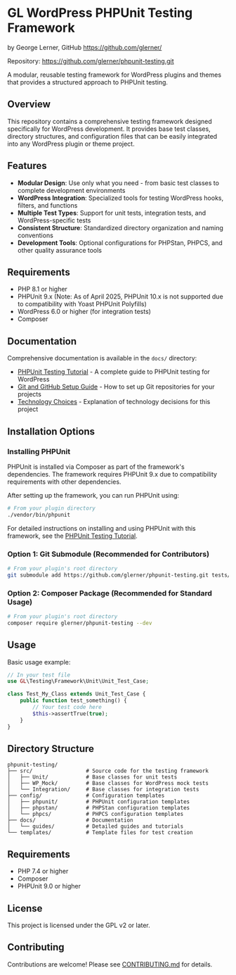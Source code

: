 # GL WordPress PHPUnit Testing Framework
by George Lerner, GitHub https://github.com/glerner/

Repository: https://github.com/glerner/phpunit-testing.git

A modular, reusable testing framework for WordPress plugins and themes that provides a structured approach to PHPUnit testing.

## Overview

This repository contains a comprehensive testing framework designed specifically for WordPress development. It provides base test classes, directory structures, and configuration files that can be easily integrated into any WordPress plugin or theme project.

## Features

- **Modular Design**: Use only what you need - from basic test classes to complete development environments
- **WordPress Integration**: Specialized tools for testing WordPress hooks, filters, and functions
- **Multiple Test Types**: Support for unit tests, integration tests, and WordPress-specific tests
- **Consistent Structure**: Standardized directory organization and naming conventions
- **Development Tools**: Optional configurations for PHPStan, PHPCS, and other quality assurance tools

## Requirements

- PHP 8.1 or higher
- PHPUnit 9.x (Note: As of April 2025, PHPUnit 10.x is not supported due to compatibility with Yoast PHPUnit Polyfills)
- WordPress 6.0 or higher (for integration tests)
- Composer

## Documentation

Comprehensive documentation is available in the `docs/` directory:

- [PHPUnit Testing Tutorial](docs/guides/phpunit-testing-tutorial.md) - A complete guide to PHPUnit testing for WordPress
- [Git and GitHub Setup Guide](docs/git-github-setup-guide.md) - How to set up Git repositories for your projects
- [Technology Choices](docs/technology-choices.md) - Explanation of technology decisions for this project

## Installation Options

### Installing PHPUnit

PHPUnit is installed via Composer as part of the framework's dependencies. The framework requires PHPUnit 9.x due to compatibility requirements with other dependencies.

After setting up the framework, you can run PHPUnit using:

```bash
# From your plugin directory
./vendor/bin/phpunit
```

For detailed instructions on installing and using PHPUnit with this framework, see the [PHPUnit Testing Tutorial](docs/guides/phpunit-testing-tutorial.md).

### Option 1: Git Submodule (Recommended for Contributors)

```bash
# From your plugin's root directory
git submodule add https://github.com/glerner/phpunit-testing.git tests/framework
```

### Option 2: Composer Package (Recommended for Standard Usage)

```bash
# From your plugin's root directory
composer require glerner/phpunit-testing --dev
```

## Usage

Basic usage example:

```php
// In your test file
use GL\Testing\Framework\Unit\Unit_Test_Case;

class Test_My_Class extends Unit_Test_Case {
    public function test_something() {
        // Your test code here
        $this->assertTrue(true);
    }
}
```

## Directory Structure

```
phpunit-testing/
├── src/                 # Source code for the testing framework
│   ├── Unit/            # Base classes for unit tests
│   ├── WP_Mock/         # Base classes for WordPress mock tests
│   └── Integration/     # Base classes for integration tests
├── config/              # Configuration templates
│   ├── phpunit/         # PHPUnit configuration templates
│   ├── phpstan/         # PHPStan configuration templates
│   └── phpcs/           # PHPCS configuration templates
├── docs/                # Documentation
│   └── guides/          # Detailed guides and tutorials
└── templates/           # Template files for test creation
```

## Requirements

- PHP 7.4 or higher
- Composer
- PHPUnit 9.0 or higher

## License

This project is licensed under the GPL v2 or later.

## Contributing

Contributions are welcome! Please see [CONTRIBUTING.md](CONTRIBUTING.md) for details.
